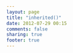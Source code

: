 ```yaml
---
layout: page
title: "inherited()"
date: 2012-07-29 00:15
comments: false
sharing: true
footer: true
---
```

